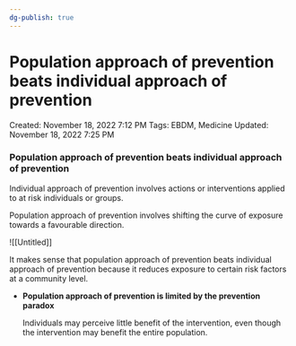 ```yaml
---
dg-publish: true
---
```


# Population approach of prevention beats individual approach of prevention

Created: November 18, 2022 7:12 PM
Tags: EBDM, Medicine
Updated: November 18, 2022 7:25 PM

### Population approach of prevention beats individual approach of prevention

Individual approach of prevention involves actions or interventions applied to at risk individuals or groups.

Population approach of prevention involves shifting the curve of exposure towards a favourable direction.

![[Untitled]]

It makes sense that population approach of prevention beats individual approach of prevention because it reduces exposure to certain risk factors at a community level.

- ****Population approach of prevention is limited by the prevention paradox****
    
    Individuals may perceive little benefit of the intervention, even though the intervention may benefit the entire population.